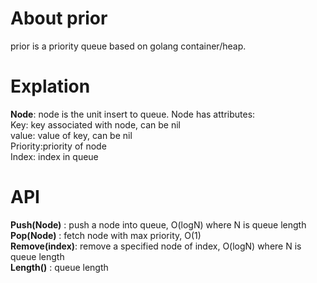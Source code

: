 # About prior

prior is a priority queue based on golang container/heap.

# Explation

**Node**: node is the unit insert to queue. Node has attributes:  
    Key:      key associated with node, can be nil  
    value:    value of key, can be nil  
    Priority:priority of node  
    Index:    index in queue  

# API

**Push(Node)**   : push a node into queue, O(logN) where N is queue length  
**Pop(Node)**    : fetch node with max priority, O(1)  
**Remove(index)**: remove a specified node of index, O(logN) where N is queue length  
**Length()**     : queue length  
